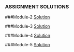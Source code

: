### ASSIGNMENT SOLUTIONS

###Module-2
[Solution](https://aghitesh.github.io/Coursera/Module-2/)

###Module-3
[Solution](https://aghitesh.github.io/Coursera/Module-3/)

###Module-4
[Solution](https://aghitesh.github.io/Coursera/Module-4/)

###Module-5
[Solution](https://aghitesh.github.io/Coursera/Module-5/)

